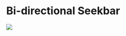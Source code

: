 # Bi-directional Seekbar

[![](https://jitpack.io/v/faisalcodes/bidirectional-seekbar.svg)](https://jitpack.io/#faisalcodes/bidirectional-seekbar)
